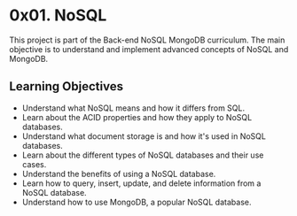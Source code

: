 # 0x01. NoSQL

This project is part of the Back-end NoSQL MongoDB curriculum. The main objective is to understand and implement advanced concepts of NoSQL and MongoDB.

## Learning Objectives

- Understand what NoSQL means and how it differs from SQL.
- Learn about the ACID properties and how they apply to NoSQL databases.
- Understand what document storage is and how it's used in NoSQL databases.
- Learn about the different types of NoSQL databases and their use cases.
- Understand the benefits of using a NoSQL database.
- Learn how to query, insert, update, and delete information from a NoSQL database.
- Understand how to use MongoDB, a popular NoSQL database.
